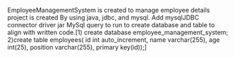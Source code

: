 EmployeeManagementSystem is created to manage employee details
project is created By using java, jdbc, and mysql.
Add mysqlJDBC connector driver jar
MySql query to run to create database and table to align with written code.[1) create database employee_management_system;
2)create table employees( id int auto_increment, name varchar(255), age int(25), position varchar(255), primary key(id));]


